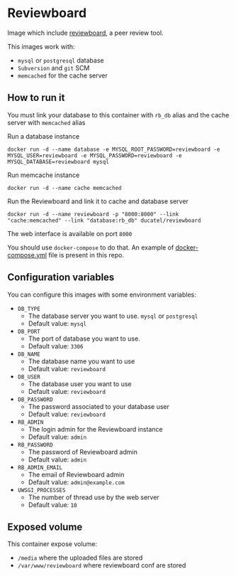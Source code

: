# Reviewboard

Image which include [reviewboard](https://www.reviewboard.org), a peer review tool.

This images work with:
* `mysql` or `postgresql` database
* `Subversion` and `git` SCM
* `memcached` for the cache server

## How to run it

You must link your database to this container with `rb_db` alias and the cache server with `memcached` alias


Run a database instance
```
docker run -d --name database -e MYSQL_ROOT_PASSWORD=reviewboard -e MYSQL_USER=reviewboard -e MYSQL_PASSWORD=reviewboard -e MYSQL_DATABASE=reviewboard mysql
```

Run memcache instance
```
docker run -d --name cache memcached
```

Run the Reviewboard and link it to cache and database server
```
docker run -d --name reviewboard -p "8000:8000" --link "cache:memcached" --link "database:rb_db" ducatel/reviewboard
```

The web interface is available on port `8000`

You should use `docker-compose` to do that. An example of [docker-compose.yml](https://github.com/Ducatel/reviewboard/blob/master/docker-compose.yml) file is present in this repo.

## Configuration variables

You can configure this images with some environment variables:

* `DB_TYPE` 
    * The database server you want to use. `mysql` or `postgresql`
    * Default value: `mysql`
* `DB_PORT`
    * The port of database you want to use.
    * Default value: `3306`
* `DB_NAME`
    * The database name you want to use
    * Default value: `reviewboard`
* `DB_USER`
    * The database user you want to use
    * Default value: `reviewboard`
* `DB_PASSWORD`
    * The password associated to your database user
    * Default value: `reviewboard`
* `RB_ADMIN`
    * The login admin for the Reviewboard instance
    * Default value: `admin`
* `RB_PASSWORD`
    * The password of Reviewboard admin
    * Default value: `admin`
* `RB_ADMIN_EMAIL`
    * The email of Reviewboard admin
    * Default value: `admin@example.com`
* `UWSGI_PROCESSES`
    * The number of thread use by the web server
    * Default value: `10`

## Exposed volume

This container expose volume:
* `/media` where the uploaded files are stored
* `/var/www/reviewboard` where reviewboard conf are stored


